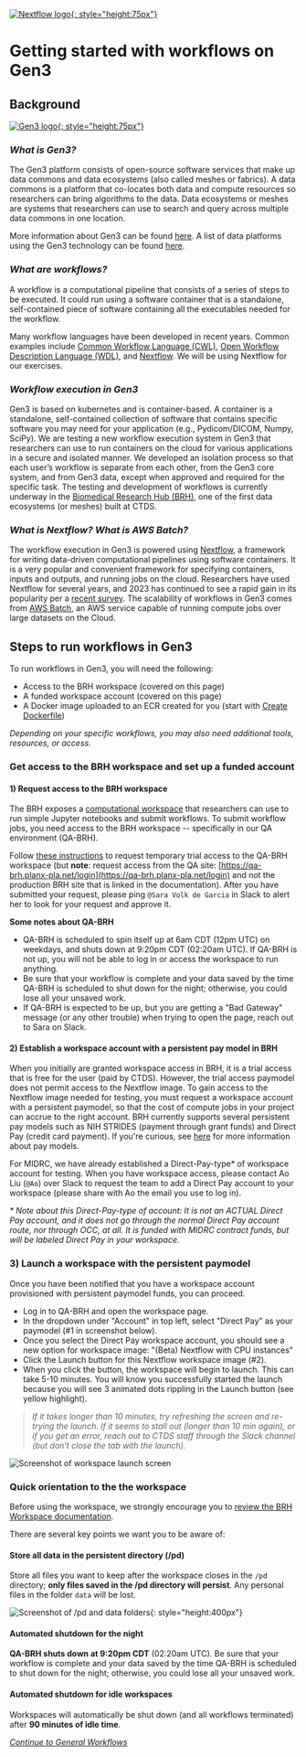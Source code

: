 [![Nextflow logo](img/nextflow.svg){: style="height:75px"}](https://www.nextflow.io/)

# **Getting started with workflows on Gen3**

## **Background**

[![Gen3 logo](img/Gen3-Logo-01-blue.png){: style="height:75px"}](https://gen3.org/)

### *What is Gen3?*

The Gen3 platform consists of open-source software services that make up data commons and data ecosystems (also called meshes or fabrics). A data commons is a platform that co-locates both data and compute resources so researchers can bring algorithms to the data. Data ecosystems or meshes are systems that researchers can use to search and query across multiple data commons in one location.

More information about Gen3 can be found [here](https://gen3.org/). A list of data platforms using the Gen3 technology can be found [here](https://stats.gen3.org/).

### *What are workflows?*

A workflow is a computational pipeline that consists of a series of steps to be executed. It could run using a software container that is a standalone, self-contained piece of software containing all the executables needed for the workflow.

Many workflow languages have been developed in recent years. Common examples include [Common Workflow Language (CWL)](https://www.commonwl.org/), [Open Workflow Description Language (WDL)](https://openwdl.org/), and [Nextflow](https://www.nextflow.io/). We will be using Nextflow for our exercises.

### *Workflow execution in Gen3*

Gen3 is based on kubernetes and is container-based. A container is a standalone, self-contained collection of software that contains specific software you may need for your application (e.g., Pydicom/DICOM, Numpy, SciPy). We are testing a new workflow execution system in Gen3 that researchers can use to run containers on the cloud for various applications in a secure and isolated manner. We developed an isolation process so that each user’s workflow is separate from each other, from the Gen3 core system, and from Gen3 data, except when approved and required for the specific task. The testing and development of workflows is currently underway in the [Biomedical Research Hub (BRH)](https://brh.data-commons.org/), one of the first data ecosystems (or meshes) built at CTDS.

### *What is Nextflow? What is AWS Batch?*

The workflow execution in Gen3 is powered using [Nextflow](https://www.nextflow.io/), a framework for writing data-driven computational pipelines using software containers. It is a very popular and convenient framework for specifying containers, inputs and outputs, and running jobs on the cloud. Researchers have used Nextflow for several years, and 2023 has continued to see a rapid gain in its popularity per a [recent survey](https://seqera.io/blog/the-state-of-the-workflow-2023-community-survey-results/). The scalability of workflows in Gen3 comes from [AWS Batch](https://docs.aws.amazon.com/batch/latest/userguide/what-is-batch.html), an AWS service capable of running compute jobs over large datasets on the Cloud.

## **Steps to run workflows in Gen3**

To run workflows in Gen3, you will need the following:

* Access to the BRH workspace (covered on this page)
* A funded workspace account (covered on this page)
* A Docker image uploaded to an ECR created for you (start with [Create Dockerfile](./nextflow-create-docker.md))

*Depending on your specific workflows, you may also need additional tools, resources, or access.*

### **Get access to the BRH workspace and set up a funded account**

#### 1) Request access to the BRH workspace

The BRH exposes a [computational workspace](https://brh.data-commons.org/workspace) that researchers can use to run simple Jupyter notebooks and submit workflows. To submit workflow jobs, you need access to the BRH workspace -- specifically in our QA environment (QA-BRH).

Follow [these instructions](https://uc-cdis.github.io/BRH-documentation/05-workspace_registration/#requesting-temporary-trial-access-to-brh-workspace) to request temporary trial access to the QA-BRH workspace (but **note**: request access from the QA site: [https://qa-brh.planx-pla.net/login](https://qa-brh.planx-pla.net/login) and not the production BRH site that is linked in the documentation). After you have submitted your request, please ping `@Sara Volk de Garcia` in Slack to alert her to look for your request and approve it.

**Some notes about QA-BRH**

* QA-BRH is scheduled to spin itself up at 6am CDT (12pm UTC) on weekdays, and shuts down at 9:20pm CDT (02:20am UTC). If QA-BRH is not up, you will not be able to log in or access the workspace to run anything.
* Be sure that your workflow is complete and your data saved by the time QA-BRH is scheduled to shut down for the night; otherwise, you could lose all your unsaved work.
* If QA-BRH is expected to be up, but you are getting a "Bad Gateway" message (or any other trouble) when trying to open the page, reach out to Sara on Slack.

#### 2) Establish a workspace account with a persistent pay model in BRH

When you initially are granted workspace access in BRH, it is a trial access that is free for the user (paid by CTDS). However, the trial access paymodel does not permit access to the Nextflow image. To gain access to the Nextflow image needed for testing, you must request a workspace account with a persistent paymodel, so that the cost of compute jobs in your project can accrue to the right account. BRH currently supports several persistent pay models such as NIH STRIDES (payment through grant funds) and Direct Pay (credit card payment). If you're curious, see [here](https://uc-cdis.github.io/BRH-documentation/13-workspace_accounts/) for more information about pay models.

For MIDRC, we have already established a Direct-Pay-type* of workspace account for testing. When you have workspace access, please contact Ao Liu (`@Ao`) over Slack to request the team to add a Direct Pay account to your workspace (please share with Ao the email you use to log in).

*\* Note about this Direct-Pay-type of account: It is not an ACTUAL Direct Pay account, and it does not go through the normal Direct Pay account route, nor through OCC, at all. It is funded with MIDRC contract funds, but will be labeled Direct Pay in your workspace.*

### **3) Launch a workspace with the persistent paymodel**

Once you have been notified that you have a workspace account provisioned with persistent paymodel funds, you can proceed.

* Log in to QA-BRH and open the workspace page.
* In the dropdown under "Account" in top left, select "Direct Pay" as your paymodel (#1 in screenshot below).
* Once you select the Direct Pay workspace account, you should see a new option for workspace image: "(Beta) Nextflow with CPU instances"
* Click the Launch button for this Nextflow workspace image (#2).
* When you click the button, the workspace will begin to launch. This can take 5-10 minutes. You will know you successfully started the launch because you will see 3 animated dots rippling in the Launch button (see yellow highlight).
> *If it takes longer than 10 minutes, try refreshing the screen and re-trying the launch. If it seems to stall out (longer than 10 min again), or if you get an error, reach out to CTDS staff through the Slack channel (but don't close the tab with the launch).*

![Screenshot of workspace launch screen](img/launch-workspace.png)

### **Quick orientation to the the workspace**

Before using the workspace, we strongly encourage you to [review the BRH Workspace documentation](https://uc-cdis.github.io/BRH-documentation/09-workspace_page/#guideline-to-get-started-in-workspaces).

There are several key points we want you to be aware of:

#### Store all data in the persistent directory (/pd)

Store all files you want to keep after the workspace closes in the `/pd` directory; **only files saved in the /pd directory will persist**. Any personal files in the folder `data` will be lost.

![Screenshot of /pd and data folders](img/workspace_pd_folder_080422.png){: style="height:400px"}

#### Automated shutdown for the night

**QA-BRH shuts down at 9:20pm CDT** (02:20am UTC). Be sure that your workflow is complete and your data saved by the time QA-BRH is scheduled to shut down for the night; otherwise, you could lose all your unsaved work.

#### Automated shutdown for idle workspaces

Workspaces will automatically be shut down (and all workflows terminated) after **90 minutes of idle time**.

[*Continue to General Workflows*](./nextflow-tutorial-1.md)
